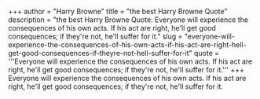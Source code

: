 +++
author = "Harry Browne"
title = "the best Harry Browne Quote"
description = "the best Harry Browne Quote: Everyone will experience the consequences of his own acts. If his act are right, he'll get good consequences; if they're not, he'll suffer for it."
slug = "everyone-will-experience-the-consequences-of-his-own-acts-if-his-act-are-right-hell-get-good-consequences-if-theyre-not-hell-suffer-for-it"
quote = '''Everyone will experience the consequences of his own acts. If his act are right, he'll get good consequences; if they're not, he'll suffer for it.'''
+++
Everyone will experience the consequences of his own acts. If his act are right, he'll get good consequences; if they're not, he'll suffer for it.
